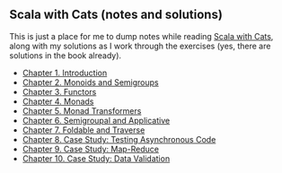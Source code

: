 ## Scala with Cats (notes and solutions)

This is just a place for me to dump notes while reading
[Scala with Cats](https://underscore.io/books/scala-with-cats/),
along with my solutions as I work through the exercises
(yes, there are solutions in the book already).

* [Chapter 1. Introduction](ch1)
* [Chapter 2. Monoids and Semigroups](ch2)
* [Chapter 3. Functors](ch3)
* [Chapter 4. Monads](ch4)
* [Chapter 5. Monad Transformers](ch5)
* [Chapter 6. Semigroupal and Applicative](ch6)
* [Chapter 7. Foldable and Traverse](ch7)
* [Chapter 8. Case Study: Testing Asynchronous Code](ch8)
* [Chapter 9. Case Study: Map-Reduce](ch9)
* [Chapter 10. Case Study: Data Validation](ch10)

